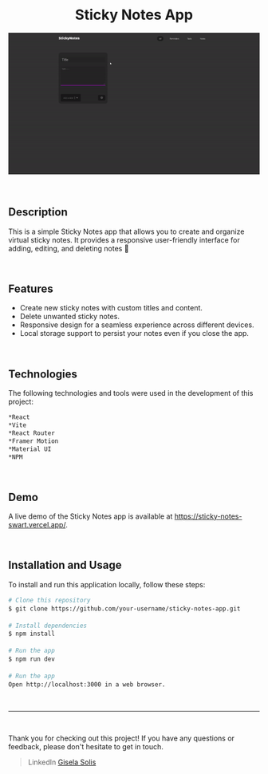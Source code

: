 <h1 align="center">
  <br>
  Sticky Notes App
  <br>
</h1>

![preview](public/preview.gif)

<br>

## Description
This is a simple Sticky Notes app that allows you to create and organize virtual sticky notes. It provides a responsive user-friendly interface for adding, editing, and deleting notes 🌟

<br>

## Features
  - Create new sticky notes with custom titles and content.
  - Delete unwanted sticky notes.
  - Responsive design for a seamless experience across different devices.
  - Local storage support to persist your notes even if you close the app.
  
<br>

## Technologies

The following technologies and tools were used in the development of this project:

    *React
    *Vite
    *React Router
    *Framer Motion
    *Material UI
    *NPM
<br>

## Demo

A live demo of the Sticky Notes app is available at https://sticky-notes-swart.vercel.app/.

<br>

## Installation and Usage

To install and run this application locally, follow these steps:

```bash
# Clone this repository
$ git clone https://github.com/your-username/sticky-notes-app.git

# Install dependencies
$ npm install

# Run the app
$ npm run dev

# Run the app
Open http://localhost:3000 in a web browser.
```

<br>
<hr>
<br>

Thank you for checking out this project! If you have any questions or feedback, please don't hesitate to get in touch.
> LinkedIn [Gisela Solis](https://www.linkedin.com/in/giselasolis/)

